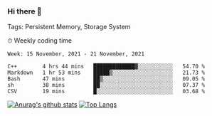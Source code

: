 ### Hi there 👋

Tags: Persistent Memory, Storage System

<!--

[![Anurag's github stats](https://github-readme-stats.vercel.app/api?username=wwyf)](https://github.com/anuraghazra/github-readme-stats)

[![Anurag's github stats](https://github-readme-stats.vercel.app/api?username=wwyf&count_private=true)](https://github.com/anuraghazra/github-readme-stats)


[![Top Langs](https://github-readme-stats.vercel.app/api/top-langs/?username=wwyf&count_private=true&&hide=jupyter%20notebook,html)](https://github.com/anuraghazra/github-readme-stats)



-->


⏱ Weekly coding time

<!--START_SECTION:waka-->
```text
Week: 15 November, 2021 - 21 November, 2021

C++        4 hrs 44 mins   █████████████▓░░░░░░░░░░░   54.70 % 
Markdown   1 hr 53 mins    █████▒░░░░░░░░░░░░░░░░░░░   21.73 % 
Bash       47 mins         ██▒░░░░░░░░░░░░░░░░░░░░░░   09.05 % 
sh         38 mins         ██░░░░░░░░░░░░░░░░░░░░░░░   07.37 % 
CSV        19 mins         █░░░░░░░░░░░░░░░░░░░░░░░░   03.68 % 
```
<!--END_SECTION:waka-->



[![Anurag's github stats](https://github-readme-stats.vercel.app/api?username=wwyf&count_private=true&show_icons=true&hide_border=true)](https://github.com/anuraghazra/github-readme-stats) [![Top Langs](https://github-readme-stats.vercel.app/api/top-langs/?username=wwyf&count_private=true&hide=jupyter%20notebook,html,OpenEdge%20ABL&langs_count=10&layout=compact&hide_border=true)](https://github.com/anuraghazra/github-readme-stats)

<!--

[![willianrod's wakatime stats](https://github-readme-stats.vercel.app/api/wakatime?username=wwyf)](https://github.com/anuraghazra/github-readme-stats)


-->
